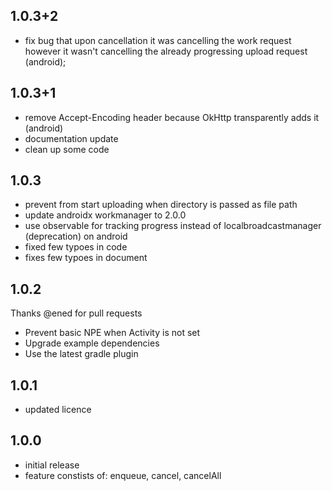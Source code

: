 ## 1.0.3+2

- fix bug that upon cancellation it was cancelling the work request however it wasn't cancelling the already progressing upload request (android);

## 1.0.3+1

- remove Accept-Encoding header because OkHttp transparently adds it (android)
- documentation update
- clean up some code

## 1.0.3

- prevent from start uploading when directory is passed as file path
- update androidx workmanager to 2.0.0
- use observable for tracking progress instead of localbroadcastmanager (deprecation) on android
- fixed few typoes in code
- fixes few typoes in document

## 1.0.2

Thanks @ened for pull requests

- Prevent basic NPE when Activity is not set
- Upgrade example dependencies
- Use the latest gradle plugin

## 1.0.1

- updated licence

## 1.0.0

- initial release
- feature constists of: enqueue, cancel, cancelAll
